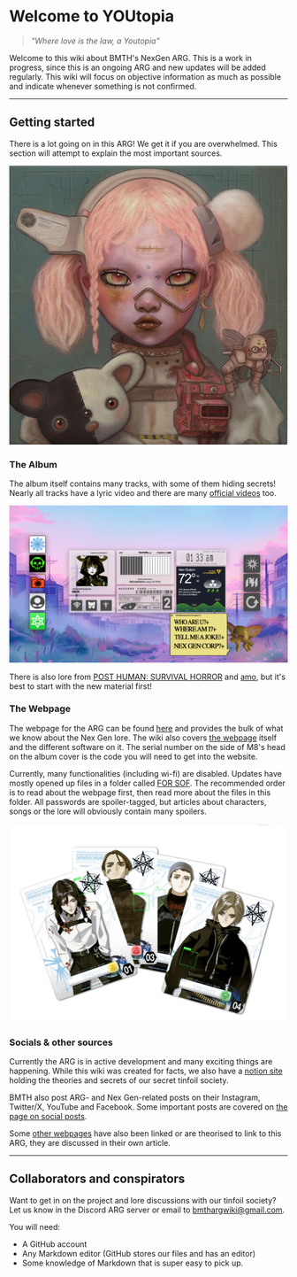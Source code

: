 # Welcome to YOUtopia

> *"Where love is the law, a Youtopia"*

Welcome to this wiki about BMTH's NexGen ARG. This is a work in progress, since this is an ongoing 
ARG and new updates will be added regularly.
This wiki will focus on objective information as much as possible and indicate whenever something is not confirmed.

***

## Getting started

There is a lot going on in this ARG! We get it if you are overwhelmed. 
This section will attempt to explain the most important sources.

![POST HUMAN: NeX GEn album cover](Resources/music/album_cover.png)

### The Album

The album itself contains many tracks, with some of them hiding secrets! Nearly all tracks 
have a lyric video and there are many [official videos](https://www.bmthofficial.com/videos/) too.

![Screenshot of website Multi-dimensional Navigator 8](Resources/webpage/webpage-overview.png)

There is also lore from [POST HUMAN: SURVIVAL HORROR](pages/music/ph-survival-horror) and [amo](pages/music/amo), 
but it's best to start with the new material first!

### The Webpage

The webpage for the ARG can be found [here](https://www.multidimensionalnavigator8.help/index-desktop.html) 
and provides the bulk of what we know about the Nex Gen lore. The wiki also covers [the webpage](pages/webpage) 
itself and the different software on it. The serial number on the side of M8's head on the album cover 
is the code you will need to get into the website.

Currently, many functionalities (including wi-fi) are disabled. Updates have mostly opened up 
files in a folder called [FOR SOF](pages/files/for-sof). The recommended order is to read about the webpage first, 
then read more about the files in this folder. All passwords are spoiler-tagged, but articles about characters, songs 
or the lore will obviously contain many spoilers.

![band-cards.png](Resources/characters/band-cards.png)

### Socials & other sources

Currently the ARG is in active development and many exciting things 
are happening. While this wiki was created for facts, we also have a [notion site](https://the-secret-tinfoil-society.notion.site/BRING-ME-THE-HORIZON-ARG-6c86ee58ee3b41a6b0c594cf59201d4b?pvs=4)
holding the theories and secrets of our secret tinfoil society.

BMTH also post ARG- and Nex Gen-related posts on their Instagram, Twitter/X, YouTube and Facebook. Some important 
posts are covered on [the page on social posts](pages/socials/social-posts).

Some [other webpages](pages/other-webpages) have also been linked or are theorised to link to this ARG, 
they are discussed in their own article.

***

## Collaborators and conspirators

Want to get in on the project and lore discussions with our tinfoil society? Let us know in the Discord ARG server or email to 
[bmthargwiki@gmail.com](mailto:bmthargwiki@gmail.com).

You will need:
- A GitHub account
- Any Markdown editor (GitHub stores our files and has an editor)
- Some knowledge of Markdown that is super easy to pick up.
